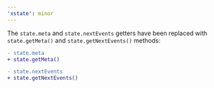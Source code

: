```yaml
---
'xstate': minor
---
```


The `state.meta` and `state.nextEvents` getters have been replaced with `state.getMeta()` and `state.getNextEvents()` methods:

```diff
- state.meta
+ state.getMeta()

- state.nextEvents
+ state.getNextEvents()
```
